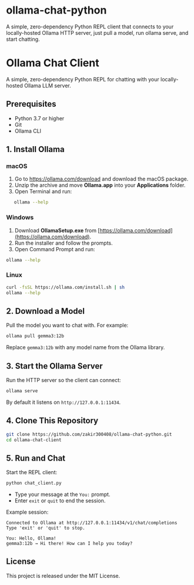 # ollama-chat-python
A simple, zero-dependency Python REPL client that connects to your locally-hosted Ollama HTTP server, just pull a model, run ollama serve, and start chatting.

# Ollama Chat Client

A simple, zero-dependency Python REPL for chatting with your locally-hosted Ollama LLM server.

## Prerequisites

- Python 3.7 or higher  
- Git  
- Ollama CLI

## 1. Install Ollama

### macOS

1. Go to https://ollama.com/download and download the macOS package.  
2. Unzip the archive and move **Ollama.app** into your **Applications** folder.  
3. Open Terminal and run:
   
```bash
   ollama --help
````

### Windows

1. Download **OllamaSetup.exe** from [https://ollama.com/download](https://ollama.com/download).
2. Run the installer and follow the prompts.
3. Open Command Prompt and run:

 ```bash
 ollama --help
 ```

### Linux

```bash
curl -fsSL https://ollama.com/install.sh | sh
ollama --help
```

## 2. Download a Model

Pull the model you want to chat with. For example:

```bash
ollama pull gemma3:12b
```

Replace `gemma3:12b` with any model name from the Ollama library.

## 3. Start the Ollama Server

Run the HTTP server so the client can connect:

```bash
ollama serve
```

By default it listens on `http://127.0.0.1:11434`.

## 4. Clone This Repository

```bash
git clone https://github.com/zakir300408/ollama-chat-python.git
cd ollama-chat-client
```

## 5. Run and Chat

Start the REPL client:

```bash
python chat_client.py
```

* Type your message at the `You:` prompt.
* Enter `exit` or `quit` to end the session.

Example session:

```
Connected to Ollama at http://127.0.0.1:11434/v1/chat/completions
Type 'exit' or 'quit' to stop.

You: Hello, Ollama!
gemma3:12b → Hi there! How can I help you today?
```

## License

This project is released under the MIT License.


